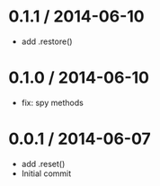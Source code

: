 
0.1.1 / 2014-06-10
==================

 * add .restore()

0.1.0 / 2014-06-10
==================

 * fix: spy methods

0.0.1 / 2014-06-07
==================

 * add .reset()
 * Initial commit
